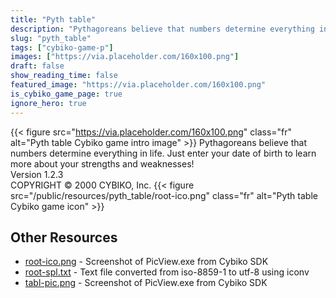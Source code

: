 ```yaml
---
title: "Pyth table"
description: "Pythagoreans believe that numbers determine everything in life. Just enter your date of birth to learn more about your strengths and weaknesses! Version 1.2.3  COPYRIGHT © 2000 CYBIKO, Inc. "
slug: "pyth_table"
tags: ["cybiko-game-p"]
images: ["https://via.placeholder.com/160x100.png"]
draft: false
show_reading_time: false
featured_image: "https://via.placeholder.com/160x100.png"
is_cybiko_game_page: true
ignore_hero: true
---
```

{{< figure src="https://via.placeholder.com/160x100.png" class="fr" alt="Pyth table Cybiko game intro image" >}}
Pythagoreans believe that numbers determine everything in life. Just enter your date of birth to learn more about your strengths and weaknesses! \
Version 1.2.3  \
COPYRIGHT © 2000 CYBIKO, Inc. {{< figure src="/public/resources/pyth_table/root-ico.png" class="fr" alt="Pyth table Cybiko game icon" >}}

## Other Resources
* [root-ico.png](/public/resources/pyth_table/root-ico.png) - Screenshot of PicView.exe from Cybiko SDK
* [root-spl.txt](/public/resources/pyth_table/root-spl.txt) - Text file converted from iso-8859-1 to utf-8 using iconv
* [tabl-pic.png](/public/resources/pyth_table/tabl-pic.png) - Screenshot of PicView.exe from Cybiko SDK
